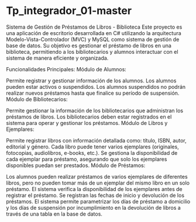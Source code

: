 # Tp_integrador_01-master

Sistema de Gestión de Préstamos de Libros - Biblioteca
Este proyecto es una aplicación de escritorio desarrollada en C# utilizando la arquitectura Modelo-Vista-Controlador (MVC) y MySQL como sistema de gestión de base de datos. Su objetivo es gestionar el préstamo de libros en una biblioteca, permitiendo a los bibliotecarios y alumnos interactuar con el sistema de manera eficiente y organizada.

Funcionalidades Principales:
Módulo de Alumnos:

Permite registrar y gestionar información de los alumnos.
Los alumnos pueden estar activos o suspendidos. Los alumnos suspendidos no podrán realizar nuevos préstamos hasta que finalice su período de suspensión.
Módulo de Bibliotecarios:

Permite gestionar la información de los bibliotecarios que administran los préstamos de libros.
Los bibliotecarios deben estar registrados en el sistema para operar y gestionar los préstamos.
Módulo de Libros y Ejemplares:

Permite registrar libros con información detallada como: título, ISBN, autor, editorial y género.
Cada libro puede tener varios ejemplares (originales, fotocopias, audiolibros, e-books, etc.).
Se gestiona la disponibilidad de cada ejemplar para préstamo, asegurando que solo los ejemplares disponibles puedan ser prestados.
Módulo de Préstamos:

Los alumnos pueden realizar préstamos de varios ejemplares de diferentes libros, pero no pueden tomar más de un ejemplar del mismo libro en un solo préstamo.
El sistema verifica la disponibilidad de los ejemplares antes de registrar el préstamo.
Se registran las fechas de inicio y devolución de los préstamos.
El sistema permite parametrizar los días de préstamo a domicilio y los días de suspensión por incumplimiento en la devolución de libros a través de una tabla en la base de datos.

